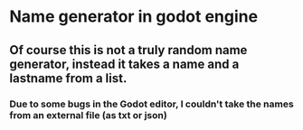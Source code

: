 # Name generator in godot engine
 

## Of course this is not a truly random name generator, instead it takes a name and a lastname from a list.

### Due to some bugs in the Godot editor, I couldn't take the names from an external file (as txt or json)


